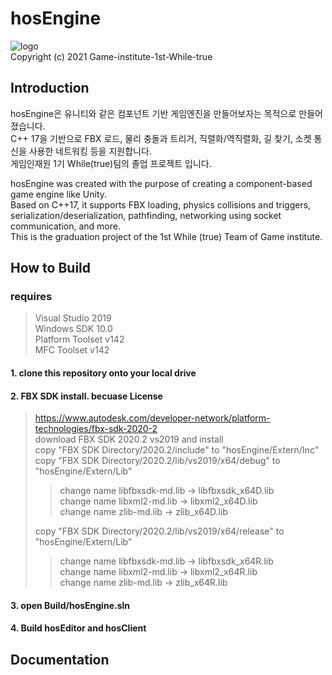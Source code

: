 # hosEngine
![logo](https://user-images.githubusercontent.com/45713360/124558885-08cb9900-de76-11eb-92ae-b538626f056e.png)  
Copyright (c) 2021 Game-institute-1st-While-true  

## Introduction
hosEngine은 유니티와 같은 컴포넌트 기반 게임엔진을 만들어보자는 목적으로 만들어졌습니다.  
C++ 17을 기반으로 FBX 로드, 물리 충돌과 트리거, 직렬화/역직렬화, 길 찾기, 소켓 통신을 사용한 네트워킹 등을 지원합니다.  
게임인재원 1기 While(true)팀의 졸업 프로젝트 입니다.

hosEngine was created with the purpose of creating a component-based game engine like Unity.  
Based on C++17, it supports FBX loading, physics collisions and triggers, serialization/deserialization, pathfinding, networking using socket communication, and more.  
This is the graduation project of the 1st While (true) Team of Game institute.

## How to Build
### requires
>Visual Studio 2019  
>Windows SDK 10.0  
>Platform Toolset v142  
>MFC Toolset v142 

#### 1. clone this repository onto your local drive

#### 2. FBX SDK install. becuase License
> https://www.autodesk.com/developer-network/platform-technologies/fbx-sdk-2020-2  
> download FBX SDK 2020.2 vs2019 and install  
> copy "FBX SDK Directory/2020.2/include" to "hosEngine/Extern/Inc"  
> copy "FBX SDK Directory/2020.2/lib/vs2019/x64/debug" to "hosEngine/Extern/Lib"  
> > change name libfbxsdk-md.lib -> libfbxsdk_x64D.lib  
> > change name libxml2-md.lib -> libxml2_x64D.lib  
> > change name zlib-md.lib -> zlib_x64D.lib  
>
> copy "FBX SDK Directory/2020.2/lib/vs2019/x64/release" to "hosEngine/Extern/Lib"  
> > change name libfbxsdk-md.lib -> libfbxsdk_x64R.lib  
> > change name libxml2-md.lib -> libxml2_x64R.lib  
> > change name zlib-md.lib -> zlib_x64R.lib  

#### 3. open Build/hosEngine.sln

#### 4. Build hosEditor and hosClient

## Documentation
